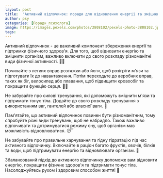 ```yaml
---
layout: post
title:  "Активний відпочинок: поради для відновлення енергії та зміцнення фізичного здоров'я."
author: psy
categories: [Поради_психолога]
image: https://images.pexels.com/photos/3808102/pexels-photo-3808102.jpeg?auto=compress&cs=tinysrgb&fit=crop&h=627&w=1200
tags: 
---
```


Активний відпочинок - це важливий компонент збереження енергії та підтримки фізичного здоров'я. Для того, щоб відновити енергію та зміцнити організм, важливо включати до свого розкладу різноманітні види фізичної активності. 🏋️‍♂️

Починайте з легких вправ розтяжки або йоги, щоб розігріти м'язи та підготувати їх до навантаження. Потім переходьте до аеробних вправ, таких як біг, велосипед або плавання, щоб підвищити кровообіг та покращити функцію серця. 🚴‍♀️

Не забувайте про силові тренування, які допоможуть зміцнити м'язи та підтримати тонус тіла. Додайте до свого розкладу тренування з використанням ваг, гантелей або власної ваги. 💪

Пам'ятайте, що активний відпочинок повинен бути різноманітним, тому спробуйте різні види тренувань, щоб не набридло. Також важливо відпочивати та дотримуватися режиму сну, щоб організм мав можливість відновлюватися. 😴

Не забувайте про правильне харчування та гідну гідратацію під час активного відпочинку. Включайте в раціон багато фруктів, овочів, білків та води, щоб підтримувати енергію та відновлювати організм. 🥗

Збалансований підхід до активного відпочинку допоможе вам відновити енергію, покращити фізичне здоров'я та підтримати тонус тіла. Насолоджуйтесь рухом і здоровим способом життя! 🌟


